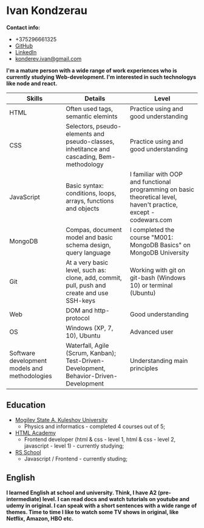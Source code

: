 # Ivan Kondzerau


**Contact info:**
* +375296661325
* [GitHub](https://github.com/kondzerau-ivan)
* [LinkedIn](https://www.linkedin.com/in/ivan-kondzerau/)
* konderev.ivan@gmail.com


**I'm a mature person with a wide range of work experiences who is currently studying Web-development. I'm interested in such technologys like node and react.**


| Skills | Details | Level |
|--------|---------|-------|
| HTML | Often used tags, semantic elemints | Practice using and good understanding |
| CSS | Selectors, pseudo-elements and pseudo-classes, inhetitance and cascading, Bem-methodology | Practice using and good understanding |
| JavaScript | Basic syntax: conditions, loops, arrays, functions and objects | I familiar with OOP and functional programming on basic theoretical level, haven't practice, except - codewars.com |
| MongoDB | Compas, document model and basic schema design, query language | I completed the course "M001: MongoDB Basics" on MongoDB University |
| Git | At a very basic level, such as: clone, add, commit, pull, push and create and use SSH-keys | Working with git on git-bash (Windows 10) or terminal (Ubuntu) |
| Web | DOM and http-protocol | Good understanding |
| OS | Windows (XP, 7, 10), Ubuntu | Advanced user |
| Software development models and methodologies | Waterfall, Agile (Scrum, Kanban); Test-Driven-Development, Behavior-Driven-Development | Understanding main principles |


## Education

* [Mogilev State A. Kuleshov University](https://www.msu.by/en/)
  * Physics and informatics - completed 4 courses out of 5;
* [HTML Academy](https://htmlacademy.ru/profile/id1033347)
  * Frontend developer (html & css - level 1, html & css - level 2, javascript - level 1) - currently studying;
* [RS School](https://rs.school/)
  * Javascript / Frontend - currently studing;

## English

**I learned English at school and university. Think, I have A2 (pre-intermediate) level. I can read docs and watch tutorials on youtube and udemy in original. I can speak with a short sentences with a wide range of themes. Time to time I like to watch some TV shows in original, like Netflix, Amazon, HBO etc.**